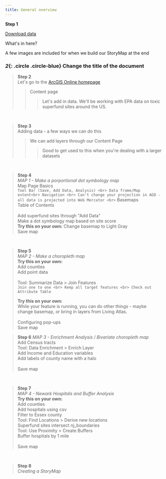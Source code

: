 ```yaml
---
title: General overview
---
```


**Step 1**

[Download data](https://nuwildcat-my.sharepoint.com/:u:/g/personal/mfn2245_ads_northwestern_edu/EU9glLqMxHtOiAmaHzsw4nEBvccaIEKsslrS14rQC7odcg?e=3amqNy)

What's in here?

A few images are included for when we build our StoryMap at the end

### *2*{: .circle .circle-blue} Change the title of the document

> **Step 2** <br>
> Let's go to the [ArcGIS Online homepage](https://northwestern.maps.arcgis.com/home/index.html) <br> 
>> Content page
>>> Let's add in data. We'll be working with EPA data on toxic superfund sites around the US.

<br>

> **Step 3** <br>
> Adding data - a few ways we can do this <br>
>> We can add layers through our Content Page
>>> Good to get used to this when you're dealing with a larger datasets

<br>

> **Step 4** <br>
> *MAP 1 - Make a porportional dot symbology map*
> <br>
>   Map Page Basics <br>
>     `Tool Bar (Save, Add Data, Analysis) <br>
>     Data frame/Map extent<br>
>     Navigation <br>
>     Can't change your projection in AGO - all data is projected into Web Mercator <br>`
>   Basemaps <br>
>   Table of Contents <br>
>   <br>
>   Add superfund sites through "Add Data" <br>
>   Make a dot symbology map based on site score <br>
>   **Try this on your own:** Change basemap to Light Gray <br>
>   Save map

<br>

> **Step 5** <br>
> *MAP 2 - Make a choropleth map*
> <br>
> **Try this on your own:** <br>
> 	Add counties <br>
>	Add point data <br>
> <br>
> Tool: Summarize Data > Join Features <br>
> `Join one to one <br>
> Keep all target features <br>
> Check out Attribute Table` <br>
> 
> **Try this on your own:** <br>
> While your feature is running, you can do other things - maybe change basemap, or bring in layers from Living Atlas. <br>
> <br>
> Configuring pop-ups
> <br>
> Save map


> **Step 6** 
> *MAP 3 - Enrichment Analysis / Bivariate choropleth map* <br>
> Add Census tracts <br>
> Tool: Data Enrichment > Enrich Layer <br>
> 	Add Income and Education variables <br>
> Add labels of county name with a halo <br>
> <br>
> Save map 

<br>

> **Step 7** <br>
> *MAP 4 - Newark Hospitals and Buffer Analysis* <br>
> **Try this on your own:** <br>
> 	Add counties <br>
> Add hospitals using csv <br>
> 	Filter to Essex county <br>
> Tool: Find Locations > Derive new locations <br>
> 	Superfund sites intersect nj_boundaries <br>
> Tool: Use Proximity > Create Buffers <br>
> 	Buffer hospitals by 1 mile <br>
> <br>
> Save map

<br>

> **Step 8** <br>
> *Creating a StoryMap*
